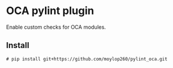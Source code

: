 # OCA pylint plugin

Enable custom checks for OCA modules.

## Install
`# pip install git+https://github.com/moylop260/pylint_oca.git`

